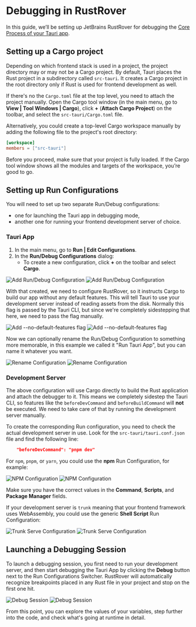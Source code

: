 # Debugging in RustRover

In this guide, we’ll be setting up JetBrains RustRover for debugging the [Core Process of your Tauri app].

## Setting up a Cargo project 

Depending on which frontend stack is used in a project, the project directory may or may not be a Cargo project. By default, Tauri places the Rust project in a subdirectory called `src-tauri`. It creates a Cargo project in the root directory only if Rust is used for frontend development as well.

If there's no the `Cargo.toml` file at the top level, you need to attach the project manually. Open the Cargo tool window (in the main menu, go to **View | Tool Windows | Cargo**), click **+** (**Attach Cargo Project**) on the toolbar, and select the `src-tauri/Cargo.toml` file.

Alternatively, you could create a top-level Cargo workspace manually by adding the following file to the project's root directory:

```toml title=Cargo.toml
[workspace]
members = ["src-tauri"]
```

Before you proceed, make sure that your project is fully loaded. If the Cargo tool window shows all the modules and targets of the workspace, you’re good to go.

## Setting up Run Configurations

You will need to set up two separate Run/Debug configurations:
* one for launching the Tauri app in debugging mode,
* another one for running your frontend development server of choice.

### Tauri App

1. In the main menu, go to **Run | Edit Configurations**.
2. In the **Run/Debug Configurations** dialog:
   * To create a new configuration, click **+** on the toolbar and select **Cargo**.

![Add Run/Debug Configuration](/img/guides/debugging/rustrover/add-cargo-config-light.png#gh-light-mode-only)
![Add Run/Debug Configuration](/img/guides/debugging/rustrover/add-cargo-config-dark.png#gh-dark-mode-only)

With that created, we need to configure RustRover, so it instructs Cargo to build our app without any default features. This will tell Tauri to use your development server instead of reading assets from the disk. Normally this flag is passed by the Tauri CLI, but since we're completely sidestepping that here, we need to pass the flag manually.

![Add `--no-default-features` flag](/img/guides/debugging/rustrover/set-no-default-features-light.png#gh-light-mode-only)
![Add `--no-default-features` flag](/img/guides/debugging/rustrover/set-no-default-features-dark.png#gh-dark-mode-only)

Now we can optionally rename the Run/Debug Configuration to something more memorable, in this example we called it "Run Tauri App", but you can name it whatever you want.

![Rename Configuration](/img/guides/debugging/rustrover/rename-configuration-light.png#gh-light-mode-only)
![Rename Configuration](/img/guides/debugging/rustrover/rename-configuration-dark.png#gh-dark-mode-only)

### Development Server

The above configuration will use Cargo directly to build the Rust application and attach the debugger to it. This means we completely sidestep the Tauri CLI, so features like the `beforeDevCommand` and `beforeBuildCommand` will **not** be executed. We need to take care of that by running the development server manually.

To create the corresponding Run configuration, you need to check the actual development server in use. Look for the `src-tauri/tauri.conf.json` file and find the following line:

```json
    "beforeDevCommand": "pnpm dev"
```

For `npm`, `pnpm`, or `yarn`, you could use the **npm** Run Configuration, for example:

![NPM Configuration](/img/guides/debugging/rustrover/npm-configuration-light.png#gh-light-mode-only)
![NPM Configuration](/img/guides/debugging/rustrover/npm-configuration-dark.png#gh-dark-mode-only)

Make sure you have the correct values in the **Command**, **Scripts**, and **Package Manager** fields.

If your development server is `trunk` meaning that your frontend framework uses WebAssembly, you could use the generic **Shell Script** Run Configuration:

![Trunk Serve Configuration](/img/guides/debugging/rustrover/trunk-configuration-light.png#gh-light-mode-only)
![Trunk Serve Configuration](/img/guides/debugging/rustrover/trunk-configuration-dark.png#gh-dark-mode-only)


## Launching a Debugging Session

To launch a debugging session, you first need to run your development server, and then start debugging the Tauri App by clicking the **Debug** button next to the Run Configurations Switcher. RustRover will automatically recognize breakpoints placed in any Rust file in your project and stop on the first one hit.

![Debug Session](/img/guides/debugging/rustrover/debug-session-light.png#gh-light-mode-only)
![Debug Session](/img/guides/debugging/rustrover/debug-session-dark.png#gh-dark-mode-only)

From this point, you can explore the values of your variables, step further into the code, and check what's going at runtime in detail.

[core process of your tauri app]: ../../references/architecture/process-model.md#the-core-process
